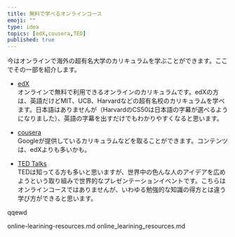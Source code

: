 ```yaml
---
title: 無料で学べるオンラインコース
emoji: ""
type: idea
topics: [edX,cousera,TED]
published: true
---
```

今はオンラインで海外の超有名大学のカリキュラムを学ぶことができます。ここでその一部を紹介します。

- [edX](https://www.edx.org)  
オンラインで無料で利用できるオンラインのカリキュラムです。edXの方は、英語だけどMIT、UCB、Harvardなどの超有名校のカリキュラムを学べます。日本語はありませんが（HarvardのCS50は日本語の字幕が選べるようになりました）、英語の字幕を出すだけでもわかりやすくなると思います。

- [cousera](https://ja.coursera.org)  
Googleが提供しているカリキュラムなどを取ることができます。コンテンツは、edXよりも多いかも。

- [TED Talks](https://www.ted.com/talks?language=ja)  
TEDは知ってる方も多いと思いますが、世界中の色んな人のアイデアを広めようという取り組みで世界的なプレゼンテーションイベントです。こちらはオンラインコースではありませんが、いわゆる勉強的な知識の得方とは違う学び方ができると思います。



qqewd


online-learining-resources.md
online_learining_resources.md